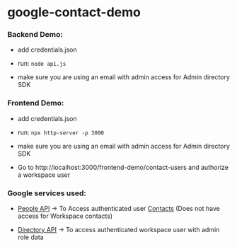 # google-contact-demo

### Backend Demo:

- add credentials.json

- run: `node api.js`

- make sure you are using an email with admin access for Admin directory SDK

### Frontend Demo:

- add credentials.json

- run: `npx http-server -p 3000`

- make sure you are using an email with admin access for Admin directory SDK

- Go to http://localhost:3000/frontend-demo/contact-users and authorize a workspace user

### Google services used:

- [People API](https://developers.google.com/people) -> To Access authenticated user [Contacts](https://contacts.google.com/) (Does not have access for Workspace contacts)

- [Directory API](https://developers.google.com/admin-sdk/directory/v1/guides) -> To access authenticated workspace user with admin role data

